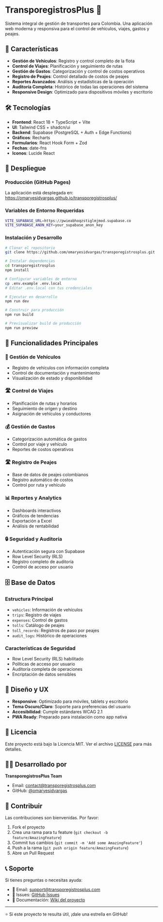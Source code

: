 
# TransporegistrosPlus 🚛

Sistema integral de gestión de transportes para Colombia. Una aplicación web moderna y responsiva para el control de vehículos, viajes, gastos y peajes.

## 🌟 Características

- **Gestión de Vehículos**: Registro y control completo de la flota
- **Control de Viajes**: Planificación y seguimiento de rutas
- **Gestión de Gastos**: Categorización y control de costos operativos
- **Registro de Peajes**: Control detallado de costos de peajes
- **Reportes Avanzados**: Análisis y estadísticas de la operación
- **Auditoría Completa**: Histórico de todas las operaciones del sistema
- **Responsive Design**: Optimizado para dispositivos móviles y escritorio

## 🛠️ Tecnologías

- **Frontend**: React 18 + TypeScript + Vite
- **UI**: Tailwind CSS + shadcn/ui
- **Backend**: Supabase (PostgreSQL + Auth + Edge Functions)
- **Gráficos**: Recharts
- **Formularios**: React Hook Form + Zod
- **Fechas**: date-fns
- **Iconos**: Lucide React

## 🚀 Despliegue

### Producción (GitHub Pages)
La aplicación está desplegada en: https://omaryesidvargas.github.io/transporegistrosplus/

### Variables de Entorno Requeridas

```bash
VITE_SUPABASE_URL=https://pwieabhoqzstiglmjmod.supabase.co
VITE_SUPABASE_ANON_KEY=your_supabase_anon_key
```

### Instalación y Desarrollo

```bash
# Clonar el repositorio
git clone https://github.com/omaryesidvargas/transporegistrosplus.git

# Instalar dependencias
cd transporegistrosplus
npm install

# Configurar variables de entorno
cp .env.example .env.local
# Editar .env.local con tus credenciales

# Ejecutar en desarrollo
npm run dev

# Construir para producción
npm run build

# Previsualizar build de producción
npm run preview
```

## 📱 Funcionalidades Principales

### 🚗 Gestión de Vehículos
- Registro de vehículos con información completa
- Control de documentación y mantenimiento
- Visualización de estado y disponibilidad

### 🛣️ Control de Viajes
- Planificación de rutas y horarios
- Seguimiento de origen y destino
- Asignación de vehículos y conductores

### 💰 Gestión de Gastos
- Categorización automática de gastos
- Control por viaje y vehículo
- Reportes de costos operativos

### 🛣️ Registro de Peajes
- Base de datos de peajes colombianos
- Registro automático de costos
- Control por ruta y vehículo

### 📊 Reportes y Analytics
- Dashboards interactivos
- Gráficos de tendencias
- Exportación a Excel
- Análisis de rentabilidad

### 🔒 Seguridad y Auditoría
- Autenticación segura con Supabase
- Row Level Security (RLS)
- Registro completo de auditoría
- Control de acceso por usuario

## 🗄️ Base de Datos

### Estructura Principal
- `vehicles`: Información de vehículos
- `trips`: Registro de viajes
- `expenses`: Control de gastos
- `tolls`: Catálogo de peajes
- `toll_records`: Registros de paso por peajes
- `audit_logs`: Histórico de operaciones

### Características de Seguridad
- Row Level Security (RLS) habilitado
- Políticas de acceso por usuario
- Auditoría completa de operaciones
- Encriptación de datos sensibles

## 🎨 Diseño y UX

- **Responsive**: Optimizado para móviles, tablets y escritorio
- **Tema Oscuro/Claro**: Soporte para preferencias del usuario
- **Accesibilidad**: Cumple estándares WCAG 2.1
- **PWA Ready**: Preparado para instalación como app nativa

## 📄 Licencia

Este proyecto está bajo la Licencia MIT. Ver el archivo [LICENSE](LICENSE) para más detalles.

## 👨‍💻 Desarrollado por

**TransporegistrosPlus Team**
- Email: contact@transporegistrosplus.com
- GitHub: [@omaryesidvargas](https://github.com/omaryesidvargas)

## 🤝 Contribuir

Las contribuciones son bienvenidas. Por favor:

1. Fork el proyecto
2. Crea una rama para tu feature (`git checkout -b feature/AmazingFeature`)
3. Commit tus cambios (`git commit -m 'Add some AmazingFeature'`)
4. Push a la rama (`git push origin feature/AmazingFeature`)
5. Abre un Pull Request

## 📞 Soporte

Si tienes preguntas o necesitas ayuda:
- 📧 Email: support@transporegistrosplus.com
- 🐛 Issues: [GitHub Issues](https://github.com/omaryesidvargas/transporegistrosplus/issues)
- 📖 Documentación: [Wiki del proyecto](https://github.com/omaryesidvargas/transporegistrosplus/wiki)

---

⭐ Si este proyecto te resulta útil, ¡dale una estrella en GitHub!
